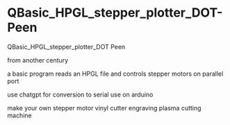 # QBasic_HPGL_stepper_plotter_DOT-Peen
QBasic_HPGL_stepper_plotter_DOT Peen


from another century

a basic program reads an HPGL file and controls stepper motors on parallel port

use chatgpt for conversion to serial use on arduino

make your own stepper motor vinyl cutter engraving plasma cutting machine
